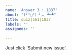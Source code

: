 ```yaml
---
name: 'Answer 3 : 1837'
about: "(╯°□°）╯︵ ┻━┻"
title: quiz|561|1837
labels: ''
assignees: ''

---
```


Just click 'Submit new issue'.
